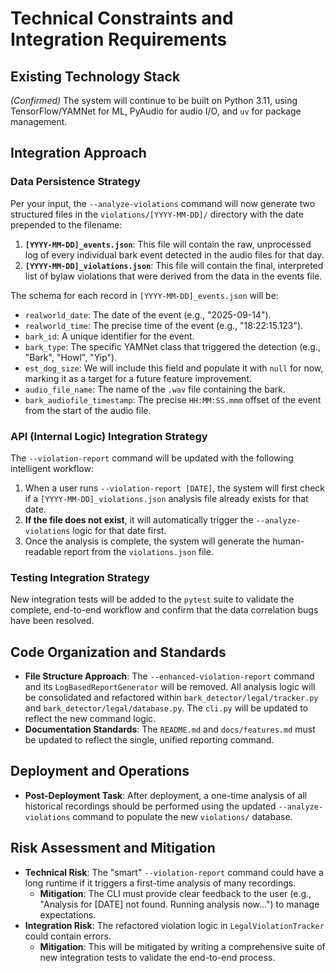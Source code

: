 # Technical Constraints and Integration Requirements

## Existing Technology Stack
*(Confirmed)* The system will continue to be built on Python 3.11, using TensorFlow/YAMNet for ML, PyAudio for audio I/O, and `uv` for package management.

## Integration Approach

### Data Persistence Strategy
Per your input, the `--analyze-violations` command will now generate two structured files in the `violations/[YYYY-MM-DD]/` directory with the date prepended to the filename:

1.  **`[YYYY-MM-DD]_events.json`**: This file will contain the raw, unprocessed log of every individual bark event detected in the audio files for that day.
2.  **`[YYYY-MM-DD]_violations.json`**: This file will contain the final, interpreted list of bylaw violations that were derived from the data in the events file.

The schema for each record in `[YYYY-MM-DD]_events.json` will be:
* `realworld_date`: The date of the event (e.g., "2025-09-14").
* `realworld_time`: The precise time of the event (e.g., "18:22:15.123").
* `bark_id`: A unique identifier for the event.
* `bark_type`: The specific YAMNet class that triggered the detection (e.g., "Bark", "Howl", "Yip").
* `est_dog_size`: We will include this field and populate it with `null` for now, marking it as a target for a future feature improvement.
* `audio_file_name`: The name of the `.wav` file containing the bark.
* `bark_audiofile_timestamp`: The precise `HH:MM:SS.mmm` offset of the event from the start of the audio file.

### API (Internal Logic) Integration Strategy
The `--violation-report` command will be updated with the following intelligent workflow:
1.  When a user runs `--violation-report [DATE]`, the system will first check if a `[YYYY-MM-DD]_violations.json` analysis file already exists for that date.
2.  **If the file does not exist**, it will automatically trigger the `--analyze-violations` logic for that date first.
3.  Once the analysis is complete, the system will generate the human-readable report from the `violations.json` file.

### Testing Integration Strategy
New integration tests will be added to the `pytest` suite to validate the complete, end-to-end workflow and confirm that the data correlation bugs have been resolved.

## Code Organization and Standards
* **File Structure Approach**: The `--enhanced-violation-report` command and its `LogBasedReportGenerator` will be removed. All analysis logic will be consolidated and refactored within `bark_detector/legal/tracker.py` and `bark_detector/legal/database.py`. The `cli.py` will be updated to reflect the new command logic.
* **Documentation Standards**: The `README.md` and `docs/features.md` must be updated to reflect the single, unified reporting command.

## Deployment and Operations
* **Post-Deployment Task**: After deployment, a one-time analysis of all historical recordings should be performed using the updated `--analyze-violations` command to populate the new `violations/` database.

## Risk Assessment and Mitigation
* **Technical Risk**: The "smart" `--violation-report` command could have a long runtime if it triggers a first-time analysis of many recordings.
    * **Mitigation**: The CLI must provide clear feedback to the user (e.g., "Analysis for [DATE] not found. Running analysis now...") to manage expectations.
* **Integration Risk**: The refactored violation logic in `LegalViolationTracker` could contain errors.
    * **Mitigation**: This will be mitigated by writing a comprehensive suite of new integration tests to validate the end-to-end process.